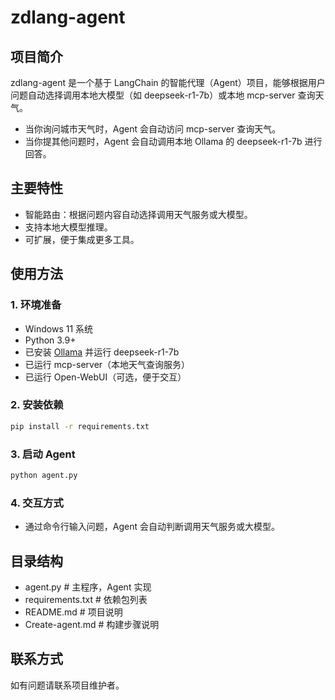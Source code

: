 # zdlang-agent

## 项目简介
zdlang-agent 是一个基于 LangChain 的智能代理（Agent）项目，能够根据用户问题自动选择调用本地大模型（如 deepseek-r1-7b）或本地 mcp-server 查询天气。

- 当你询问城市天气时，Agent 会自动访问 mcp-server 查询天气。
- 当你提其他问题时，Agent 会自动调用本地 Ollama 的 deepseek-r1-7b 进行回答。

## 主要特性
- 智能路由：根据问题内容自动选择调用天气服务或大模型。
- 支持本地大模型推理。
- 可扩展，便于集成更多工具。

## 使用方法

### 1. 环境准备
- Windows 11 系统
- Python 3.9+
- 已安装 [Ollama](https://ollama.com/) 并运行 deepseek-r1-7b
- 已运行 mcp-server（本地天气查询服务）
- 已运行 Open-WebUI（可选，便于交互）

### 2. 安装依赖
```bash
pip install -r requirements.txt
```

### 3. 启动 Agent
```bash
python agent.py
```

### 4. 交互方式
- 通过命令行输入问题，Agent 会自动判断调用天气服务或大模型。

## 目录结构
- agent.py         # 主程序，Agent 实现
- requirements.txt # 依赖包列表
- README.md        # 项目说明
- Create-agent.md  # 构建步骤说明

## 联系方式
如有问题请联系项目维护者。 